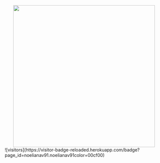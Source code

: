 <div id="header" align="center">
  <img src="https://media.giphy.com/media/dVHd0YbJKrOcRMHWVP/giphy.gif" width="450"/>
</div>
![visitors](https://visitor-badge-reloaded.herokuapp.com/badge?page_id=noelianav91.noelianav91color=00cf00)
